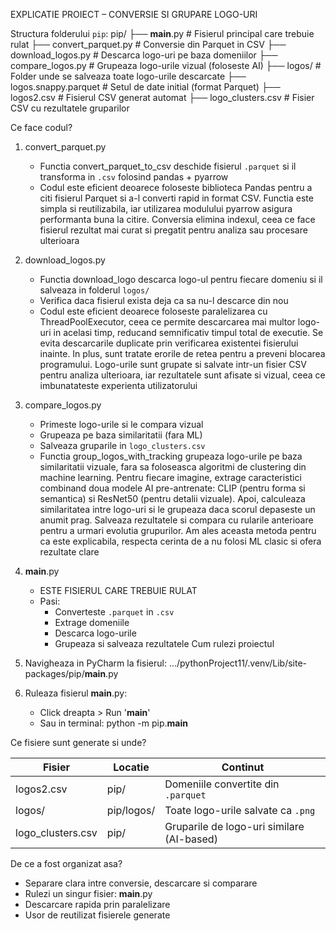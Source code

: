 
EXPLICATIE PROIECT – CONVERSIE SI GRUPARE LOGO-URI

Structura folderului `pip`:
pip/
├── __main__.py                # Fisierul principal care trebuie rulat
├── convert_parquet.py         # Conversie din Parquet in CSV
├── download_logos.py          # Descarca logo-uri pe baza domeniilor
├── compare_logos.py           # Grupeaza logo-urile vizual (foloseste AI)
├── logos/                     # Folder unde se salveaza toate logo-urile descarcate
├── logos.snappy.parquet       # Setul de date initial (format Parquet)
├── logos2.csv                 # Fisierul CSV generat automat
├── logo_clusters.csv          # Fisier CSV cu rezultatele gruparilor

Ce face codul?

1. convert_parquet.py
   - Functia convert_parquet_to_csv deschide fisierul `.parquet` si il transforma in `.csv` folosind pandas + pyarrow
   - Codul este eficient deoarece foloseste biblioteca Pandas pentru a citi fisierul Parquet si a-l converti rapid in format CSV. Functia este simpla si reutilizabila, iar utilizarea modulului pyarrow asigura performanta buna la citire. Conversia elimina indexul, ceea ce face fisierul rezultat mai curat si pregatit pentru analiza sau procesare ulterioara

2. download_logos.py
   - Functia download_logo descarca logo-ul pentru fiecare domeniu si il salveaza in folderul `logos/`
   - Verifica daca fisierul exista deja ca sa nu-l descarce din nou
   - Codul este eficient deoarece foloseste paralelizarea cu ThreadPoolExecutor, ceea ce permite descarcarea mai multor logo-uri in acelasi timp, reducand semnificativ timpul total de executie. Se evita descarcarile duplicate prin verificarea existentei fisierului inainte. In plus, sunt tratate erorile de retea pentru a preveni blocarea programului. Logo-urile sunt grupate si salvate intr-un fisier CSV pentru analiza ulterioara, iar rezultatele sunt afisate si vizual, ceea ce imbunatateste experienta utilizatorului
  
3. compare_logos.py
   - Primeste logo-urile si le compara vizual
   - Grupeaza pe baza similaritatii (fara ML)
   - Salveaza gruparile in `logo_clusters.csv`
   - Functia group_logos_with_tracking grupeaza logo-urile pe baza similaritatii vizuale, fara sa foloseasca algoritmi de clustering din machine learning. Pentru fiecare imagine, extrage caracteristici combinand doua modele AI pre-antrenate: CLIP (pentru forma si semantica) si ResNet50 (pentru detalii vizuale). Apoi, calculeaza similaritatea intre logo-uri si le grupeaza daca scorul depaseste un anumit prag. Salveaza rezultatele si compara cu rularile anterioare pentru a urmari evolutia grupurilor. Am ales aceasta metoda pentru ca este explicabila, respecta cerinta de a nu folosi ML clasic si ofera rezultate clare

4. __main__.py
   - ESTE FISIERUL CARE TREBUIE RULAT
   - Pasi:
     - Converteste `.parquet` in `.csv`
     - Extrage domeniile
     - Descarca logo-urile
     - Grupeaza si salveaza rezultatele
Cum rulezi proiectul

1. Navigheaza in PyCharm la fisierul:
   .../pythonProject11/.venv/Lib/site-packages/pip/__main__.py

2. Ruleaza fisierul __main__.py:
   - Click dreapta > Run '__main__'
   - Sau in terminal:
     python -m pip.__main__

Ce fisiere sunt generate si unde?

| Fisier               | Locatie       | Continut                                         |
|----------------------|----------------|--------------------------------------------------|
| logos2.csv           | pip/           | Domeniile convertite din `.parquet`             |
| logos/               | pip/logos/     | Toate logo-urile salvate ca `.png`              |
| logo_clusters.csv    | pip/           | Gruparile de logo-uri similare (AI-based)       |

De ce a fost organizat asa?

- Separare clara intre conversie, descarcare si comparare
- Rulezi un singur fisier: __main__.py
- Descarcare rapida prin paralelizare
- Usor de reutilizat fisierele generate
